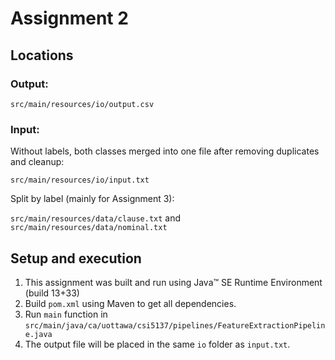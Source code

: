 # Assignment 2

## Locations

### Output:

`src/main/resources/io/output.csv`

### Input:

Without labels, both classes merged into one file after removing duplicates and cleanup:

`src/main/resources/io/input.txt`

Split by label (mainly for Assignment 3):

`src/main/resources/data/clause.txt` and `src/main/resources/data/nominal.txt`

## Setup and execution

1. This assignment was built and run using Java&trade; SE Runtime Environment (build 13+33)
2. Build `pom.xml` using Maven to get all dependencies.
3. Run `main` function in `src/main/java/ca/uottawa/csi5137/pipelines/FeatureExtractionPipeline.java`
4. The output file will be placed in the same `io` folder as `input.txt`.